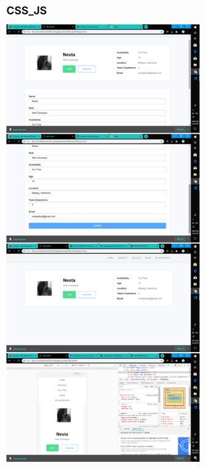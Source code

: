 # CSS_JS
![alt text](https://github.com/Nesta2002/CSS_JS/blob/master/Screenshot%20(167).png)
![alt text](https://github.com/Nesta2002/CSS_JS/blob/master/Screenshot%20(168).png)
![alt text](https://github.com/Nesta2002/CSS_JS/blob/master/Screenshot%20(169).png)
![alt text](https://github.com/Nesta2002/CSS_JS/blob/master/Screenshot%20(170).png)
